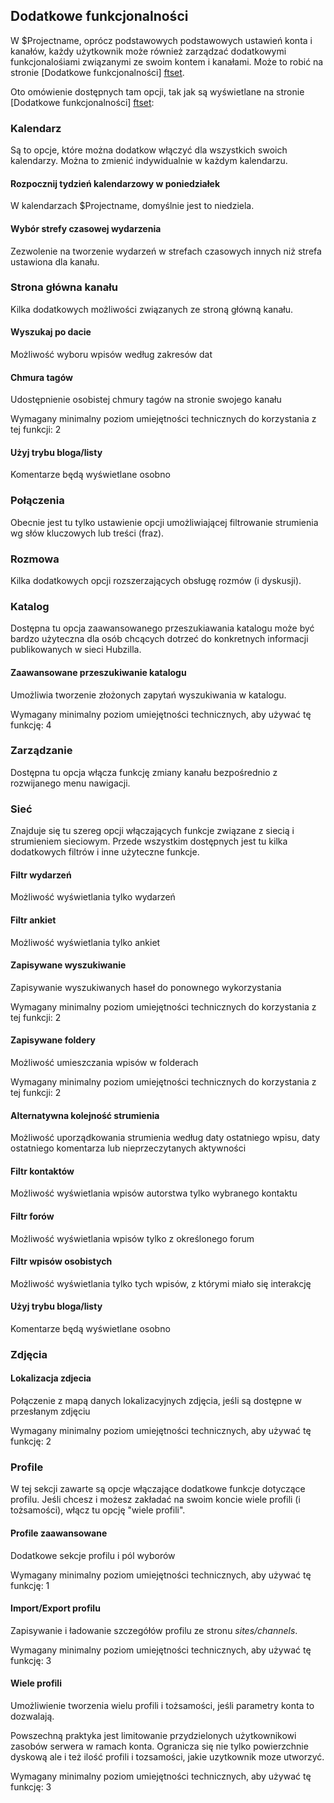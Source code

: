[ftset]: /settings/features "Dodatkowe funkcjonalności"

## Dodatkowe funkcjonalności

W $Projectname, oprócz podstawowych podstawowych ustawień konta i kanałów, każdy użytkownik może również zarządzać dodatkowymi funkcjonalośiami związanymi ze swoim kontem i kanałami. Może to robić na stronie [Dodatkowe funkcjonalności] [ftset].  

Oto omówienie dostępnych tam opcji, tak jak są wyświetlane na stronie [Dodatkowe funkcjonalności] [ftset]:

<h3 id="calendar_settings">Kalendarz</h3>
Są to opcje, które można dodatkow włączyć dla wszystkich swoich kalendarzy. Można to zmienić indywidualnie w każdym kalendarzu.

<h4>Rozpocznij tydzień kalendarzowy w poniedziałek</h4>
W kalendarzach $Projectname, domyślnie jest to niedziela.

<h4>Wybór strefy czasowej wydarzenia</h4>
Zezwolenie na tworzenie wydarzeń w strefach czasowych innych niż strefa ustawiona dla kanału. 

<h3 id="channel_main_page_settings">Strona główna kanału</h3>
Kilka dodatkowych możliwości związanych ze stroną główną kanału.

<h4>Wyszukaj po dacie</h4>
Możliwość wyboru wpisów według zakresów dat

<h4>Chmura tagów</h4>
Udostępnienie osobistej chmury tagów na stronie swojego kanału
<!-- TODO: full description for Tag Cloud -->

Wymagany minimalny poziom umiejętności technicznych do korzystania z tej funkcji: 2

<h4>Użyj trybu bloga/listy</h4>
Komentarze będą wyświetlane osobno

<h3 id="connections_settings">Połączenia</h3>
Obecnie jest tu tylko ustawienie opcji umożliwiającej filtrowanie strumienia wg słów kluczowych lub treści (fraz).

<h3 id="conversation_settings">Rozmowa</h3>
Kilka dodatkowych opcji rozszerzających obsługę rozmów (i dyskusji).   

<h3 id="directory_settings">Katalog</h3>
Dostępna tu opcja zaawansowanego przeszukiawania katalogu może być bardzo użyteczna dla osób chcących dotrzeć do konkretnych informacji publikowanych w sieci Hubzilla.   

<h4>Zaawansowane przeszukiwanie katalogu</h4>
Umożliwia tworzenie złożonych zapytań wyszukiwania w katalogu.

<!-- TODO: full description for Advanced Directory Search -->

Wymagany minimalny poziom umiejętności technicznych, aby używać tę funkcję: 4

<h3 id="manage_settings">Zarządzanie</h3>
Dostępna tu opcja włącza funkcję zmiany kanału bezpośrednio z rozwijanego menu nawigacji.   

<h3 id="network_settings">Sieć</h3>
Znajduje się tu szereg opcji włączających funkcje związane z siecią i strumieniem sieciowym. Przede wszystkim dostępnych jest tu kilka dodatkowych filtrów i inne użyteczne funkcje.

<h4>Filtr wydarzeń</h4>
Możliwość wyświetlania tylko wydarzeń

<h4>Filtr ankiet</h4>
Możliwość wyświetlania tylko ankiet

<h4>Zapisywane wyszukiwanie</h4>
Zapisywanie wyszukiwanych haseł do ponownego wykorzystania

<!-- TODO: full description for Saved Searches -->

Wymagany minimalny poziom umiejętności technicznych do korzystania z tej funkcji: 2

<h4>Zapisywane foldery</h4>
Możliwość umieszczania wpisów w folderach
<!-- TODO: full description for Saved Folders -->

Wymagany minimalny poziom umiejętności technicznych do korzystania z tej funkcji: 2

<h4>Alternatywna kolejność strumienia</h4>
Możliwość uporządkowania strumienia według daty ostatniego wpisu, daty ostatniego komentarza lub nieprzeczytanych aktywności

<h4>Filtr kontaktów</h4>
Możliwość wyświetlania wpisów autorstwa tylko wybranego kontaktu

<h4>Filtr forów</h4>
Możliwość wyświetlania wpisów tylko z określonego forum

<h4>Filtr wpisów osobistych</h4>
Możliwość wyświetlania tylko tych wpisów, z którymi miało się interakcję

<h4>Użyj trybu bloga/listy</h4>
Komentarze będą wyświetlane osobno       

<h3 id="photos_settings">Zdjęcia</h3>

<h4>Lokalizacja zdjecia</h4>
        
Połączenie z mapą danych lokalizacyjnych zdjęcia, jeśli są dostępne w przesłanym zdjęciu

<!-- TODO: full description for Photo Location -->

Wymagany minimalny poziom umiejętności technicznych, aby używać tę funkcję: 2

<h3 id="profiles_settings">Profile</h3>
W tej sekcji zawarte są opcje włączające dodatkowe funkcje dotyczące profilu. Jeśli chcesz i możesz zakładać na swoim koncie wiele profili (i tożsamości), włącz tu opcję "wiele profili".

<h4>Profile zaawansowane</h4>

Dodatkowe sekcje profilu i pól wyborów
<!-- TODO: full description for Advanced Profiles -->

Wymagany minimalny poziom umiejętności technicznych, aby używać tę funkcję: 1

<h4>Import/Export profilu</h4>
Zapisywanie i ładowanie szczegółów profilu ze stronu <i>sites/channels</i>.
<!-- TODO: full description for Profile Import/Export -->

Wymagany minimalny poziom umiejętności technicznych, aby używać tę funkcję: 3

<h4>Wiele profili</h4>
Umożliwienie tworzenia wielu profili i tożsamości, jeśli parametry konta to dozwalają.

Powszechną praktyka jest limitowanie przydzielonych użytkownikowi zasobów serwera w ramach konta. Ogranicza się nie tylko powierzchnie dyskową ale i też ilość profili i tozsamości, jakie uzytkownik moze utworzyć.   
<!-- TODO: full description for Multiple Profiles -->

Wymagany minimalny poziom umiejętności technicznych, aby używać tę funkcję: 3


